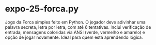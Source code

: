 # expo-25-forca.py
Jogo da Forca simples feito em Python. O jogador deve adivinhar uma palavra secreta, letra por letra, com até 6 tentativas. Inclui verificação de entrada, mensagens coloridas via ANSI (verde, vermelho e amarelo) e opção de jogar novamente. Ideal para quem está aprendendo lógica.
